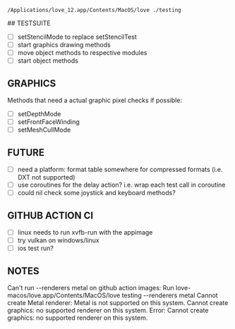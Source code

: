 `/Applications/love_12.app/Contents/MacOS/love ./testing`

## TESTSUITE
- [ ] setStencilMode to replace setStencilTest
- [ ] start graphics drawing methods
- [ ] move object methods to respective modules
- [ ] start object methods

## GRAPHICS
Methods that need a actual graphic pixel checks if possible:
- [ ] setDepthMode
- [ ] setFrontFaceWinding
- [ ] setMeshCullMode

## FUTURE
- [ ] need a platform: format table somewhere for compressed formats (i.e. DXT not supported)
- [ ] use coroutines for the delay action? i.e. wrap each test call in coroutine 
- [ ] could nil check some joystick and keyboard methods?

## GITHUB ACTION CI
- [ ] linux needs to run xvfb-run with the appimage
- [ ] try vulkan on windows/linux
- [ ] ios test run?

## NOTES
Can't run --renderers metal on github action images:
Run love-macos/love.app/Contents/MacOS/love testing --renderers metal
Cannot create Metal renderer: Metal is not supported on this system.
Cannot create graphics: no supported renderer on this system.
Error: Cannot create graphics: no supported renderer on this system.
